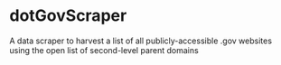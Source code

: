# dotGovScraper
A data scraper to harvest a list of all publicly-accessible .gov websites using the open list of second-level parent domains
